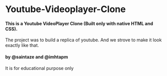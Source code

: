# Youtube-Videoplayer-Clone

#### This is a Youtube VideoPlayer Clone (Built only with native HTML and CSS).   
The project was to build a replica of youtube. And we strove to make it look exactly like that.

#### by @saintaze and @imhtapm
It is for educational purpose only


